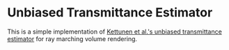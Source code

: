 # Unbiased Transmittance Estimator
This is a simple implementation of [Kettunen et al.'s unbiased transmittance estimator](https://arxiv.org/abs/2102.10294) for ray marching volume rendering.
